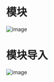 # 模块
![image](https://user-images.githubusercontent.com/71583369/150488650-526065b3-1662-4d3a-a4bb-34073b24e250.png)

# 模块导入
![image](https://user-images.githubusercontent.com/71583369/150494884-f00d23fa-2cad-42e6-bb6c-f65c3eb54161.png)
